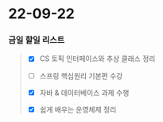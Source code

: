 # 22-09-22
### 금일 할일 리스트

> - [x] CS 토픽 인터페이스와 추상 클래스  정리
>
> - [ ] 스프링 핵심원리 기본편 수강
>
> - [x] 자바 & 데이터베이스 과제 수행
> 
> - [x] 쉽게 배우는 운영체제 정리

